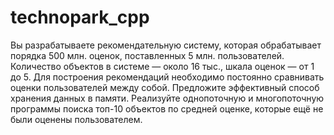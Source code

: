 # technopark_cpp

Вы разрабатываете рекомендательную систему, которая обрабатывает порядка 500 млн. оценок, поставленных 5 млн. пользователей. Количество объектов в системе — около 16 тыс., шкала оценок — от 1 до 5. Для построения рекомендаций необходимо постоянно сравнивать оценки пользователей между собой. Предложите эффективный способ хранения данных в памяти. Реализуйте однопоточную и многопоточную программы поиска топ-10 объектов по средней оценке, которые ещё не были оценены пользователем.

